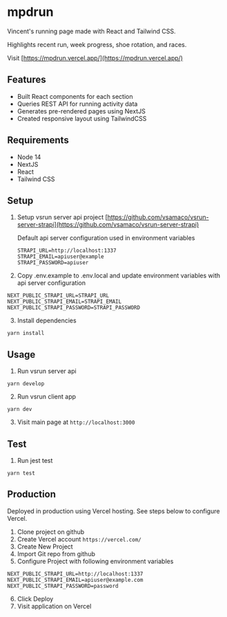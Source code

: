 # mpdrun

Vincent's running page made with React and Tailwind CSS.

Highlights recent run, week progress, shoe rotation, and races.

Visit [https://mpdrun.vercel.app/](https://mpdrun.vercel.app/)

## Features
 - Built React components for each section
 - Queries REST API for running activity data
 - Generates pre-rendered pages using NextJS
 - Created responsive layout using TailwindCSS
## Requirements
 - Node 14
 - NextJS 
 - React
 - Tailwind CSS

 ## Setup
  1. Setup vsrun server api project [https://github.com/vsamaco/vsrun-server-strapi](https://github.com/vsamaco/vsrun-server-strapi)

     Default api server configuration used in environment variables

     ```
     STRAPI_URL=http://localhost:1337
     STRAPI_EMAIL=apiuser@example
     STRAPI_PASSWORD=apiuser
     ```

  2. Copy .env.example to .env.local and update environment variables with api server configuration

    NEXT_PUBLIC_STRAPI_URL=STRAPI_URL
    NEXT_PUBLIC_STRAPI_EMAIL=STRAPI_EMAIL
    NEXT_PUBLIC_STRAPI_PASSWORD=STRAPI_PASSWORD

  3. Install dependencies

    yarn install
  

 ## Usage

  1. Run vsrun server api

    yarn develop
  
  2. Run vsrun client app

    yarn dev

  3. Visit main page at `http://localhost:3000`

 ## Test

  1. Run jest test 

    yarn test

 ## Production

  Deployed in production using Vercel hosting.  See steps below to configure Vercel.

  1. Clone project on github
  2. Create Vercel account `https://vercel.com/`
  3. Create New Project
  4. Import Git repo from github
  5. Configure Project with following environment variables

    NEXT_PUBLIC_STRAPI_URL=http://localhost:1337
    NEXT_PUBLIC_STRAPI_EMAIL=apiuser@example.com
    NEXT_PUBLIC_STRAPI_PASSWORD=password

  6. Click Deploy
  7. Visit application on Vercel
